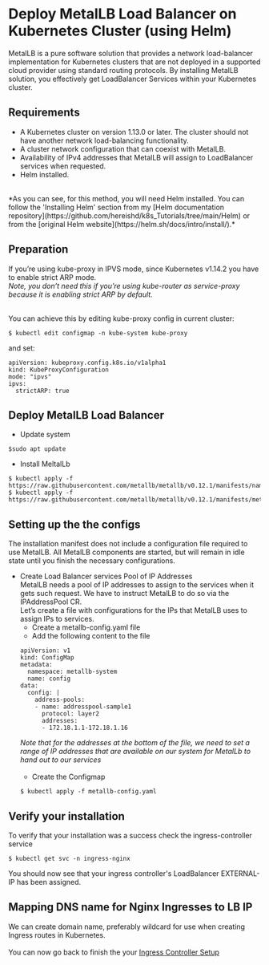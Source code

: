 # Deploy MetalLB Load Balancer on Kubernetes Cluster (using Helm)

MetalLB is a pure software solution that provides a network load-balancer implementation for Kubernetes clusters that are not deployed in a supported cloud provider using standard routing protocols. By installing MetalLB solution, you effectively get LoadBalancer Services within your Kubernetes cluster.

## Requirements
* A Kubernetes cluster on version 1.13.0 or later. The cluster should not have another network load-balancing functionality.
* A cluster network configuration that can coexist with MetalLB.
* Availability of IPv4 addresses that MetalLB will assign to LoadBalancer services when requested.
* Helm installed.
<br/>
*As you can see, for this method, you will need Helm installed. You can follow the 'Installing Helm' section from my [Helm documentation repository](https://github.com/hereishd/k8s_Tutorials/tree/main/Helm) or from the [original Helm website](https://helm.sh/docs/intro/install/).*

## Preparation
If you’re using kube-proxy in IPVS mode, since Kubernetes v1.14.2 you have to enable strict ARP mode.<br/>
*Note, you don’t need this if you’re using kube-router as service-proxy because it is enabling strict ARP by default.*<br/><br/>

You can achieve this by editing kube-proxy config in current cluster:
```
$ kubectl edit configmap -n kube-system kube-proxy
```
and set:
```
apiVersion: kubeproxy.config.k8s.io/v1alpha1
kind: KubeProxyConfiguration
mode: "ipvs"
ipvs:
  strictARP: true
```
## Deploy MetalLB Load Balancer
* Update system
```
$sudo apt update
```
* Install MeltalLb
```
$ kubectl apply -f https://raw.githubusercontent.com/metallb/metallb/v0.12.1/manifests/namespace.yaml
$ kubectl apply -f https://raw.githubusercontent.com/metallb/metallb/v0.12.1/manifests/metallb.yaml
```
## Setting up the the configs
The installation manifest does not include a configuration file required to use MetalLB. All MetalLB components are started, but will remain in idle state until you finish the necessary configurations. 
* Create Load Balancer services Pool of IP Addresses<br/>
MetalLB needs a pool of IP addresses to assign to the services when it gets such request. We have to instruct MetalLB to do so via the IPAddressPool CR.<br/>
Let’s create a file with configurations for the IPs that MetalLB uses to assign IPs to services.<br/>
  * Create a metallb-config.yaml file
  * Add the following content to the file
  ```
  apiVersion: v1
  kind: ConfigMap
  metadata:
    namespace: metallb-system
    name: config
  data:
    config: |
      address-pools:
      - name: addresspool-sample1
        protocol: layer2
        addresses:
        - 172.18.1.1-172.18.1.16
  ```
  *Note that for the addresses at the bottom of the file, we need to set a range of IP addresses that are available on our system for MetalLb to hand out to our services*<br/><br/>
    * Create the Configmap
    ```
    $ kubectl apply -f metallb-config.yaml
    ```
## Verify your installation
To verify that your installation was a success check the ingress-controller service
```
$ kubectl get svc -n ingress-nginx
```
You should now see that your ingress controller's LoadBalancer EXTERNAL-IP has been assigned.

## Mapping DNS name for Nginx Ingresses to LB IP
We can create domain name, preferably wildcard for use when creating Ingress routes in Kubernetes.
<br/><br/>
You can now go back to finish the your [Ingress Controller Setup](https://github.com/hereishd/K8S-From-Scratch/tree/main/Nginx-Ingress-Controller)